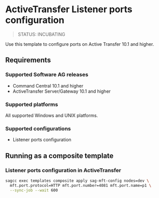 # ActiveTransfer Listener ports configuration

> STATUS: INCUBATING

Use this template to configure ports on Active Transfer 10.1 and higher.

## Requirements

### Supported Software AG releases

* Command Central 10.1 and higher
* ActiveTransfer Server/Gateway 10.1 and higher

### Supported platforms

All supported Windows and UNIX platforms.

### Supported configurations

* Listener ports configuration

## Running as a composite template

### Listener ports configuration in ActiveTransfer

```bash
sagcc exec templates composite apply sag-mft-config nodes=dev \
  mft.port.protocol=HTTP mft.port.number=4081 mft.port.name=p1 \
  --sync-job --wait 600
```
